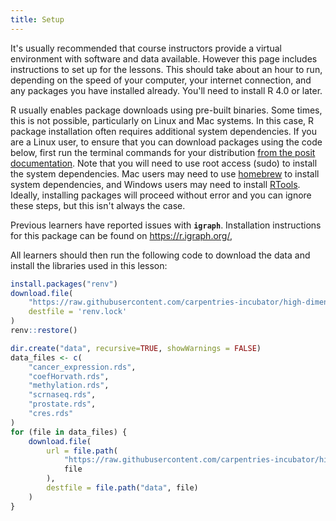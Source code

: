 ```yaml
---
title: Setup
---
```


It's usually recommended that course instructors provide a virtual environment
with software and data available. However this page includes instructions
to set up for the lessons. This should take about an hour to run, depending on
the speed of your computer, your internet connection, and any packages you have
installed already. You'll need to install R 4.0 or later.

R usually enables package downloads using pre-built binaries. Some times, this is not possible,
particularly on Linux and Mac systems. In this case, R package installation often requires additional
system dependencies. If you are a Linux user, to ensure that you can download packages using the code
below, first run the terminal commands for your distribution
[from the posit documentation](https://docs.posit.co/connect/admin/r/dependencies/).
Note that you will need to use root access (sudo) to install the system dependencies.
Mac users may need to use [homebrew](https://brew.sh/) to install system dependencies,
and Windows users may need to install [RTools](https://cran.r-project.org/bin/windows/Rtools/).
Ideally, installing packages will proceed without error and you can ignore these steps,
but this isn't always the case.

Previous learners have reported issues with **`igraph`**. Installation instructions for this package can be found on <https://r.igraph.org/>,

All learners should then run the following code to download the data and install the libraries
used in this lesson:

```r
install.packages("renv")
download.file(
    "https://raw.githubusercontent.com/carpentries-incubator/high-dimensional-stats-r/refs/heads/transition-workbench/renv.lock",
    destfile = 'renv.lock'
)
renv::restore()

dir.create("data", recursive=TRUE, showWarnings = FALSE)
data_files <- c(
    "cancer_expression.rds",
    "coefHorvath.rds",
    "methylation.rds",
    "scrnaseq.rds",
    "prostate.rds",
    "cres.rds"
)
for (file in data_files) {
    download.file(
        url = file.path(
            "https://raw.githubusercontent.com/carpentries-incubator/high-dimensional-stats-r/main/episodes/data",
            file
        ),
        destfile = file.path("data", file)
    )
}
```
